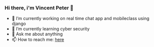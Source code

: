 ### Hi there, i'm Vincent Peter 👋

- 🔭 I’m currently working on real time chat app and mobileclass using django
- 🌱 I’m currently learning cyber security
- 💬 Ask me about anything
- 📫 How to reach me: <a href="https://linktr.ee/vcpeter">here</a>
